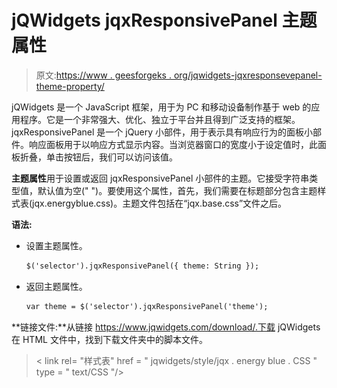 # jQWidgets jqxResponsivePanel 主题属性

> 原文:[https://www . geesforgeks . org/jqwidgets-jqxresponsevepanel-theme-property/](https://www.geeksforgeeks.org/jqwidgets-jqxresponsivepanel-theme-property/)

jQWidgets 是一个 JavaScript 框架，用于为 PC 和移动设备制作基于 web 的应用程序。它是一个非常强大、优化、独立于平台并且得到广泛支持的框架。jqxResponsivePanel 是一个 jQuery 小部件，用于表示具有响应行为的面板小部件。响应面板用于以响应方式显示内容。当浏览器窗口的宽度小于设定值时，此面板折叠，单击按钮后，我们可以访问该值。

**主题属性**用于设置或返回 jqxResponsivePanel 小部件的主题。它接受字符串类型值，默认值为空(" ")。要使用这个属性，首先，我们需要在标题部分包含主题样式表(jqx.energyblue.css)。主题文件包括在“jqx.base.css”文件之后。

**语法:**

*   设置主题属性。

    ```html
    $('selector').jqxResponsivePanel({ theme: String });
    ```

*   返回主题属性。

    ```html
    var theme = $('selector').jqxResponsivePanel('theme');
    ```

**链接文件:**从链接 https://www.jqwidgets.com/download/.下载 jQWidgets 在 HTML 文件中，找到下载文件夹中的脚本文件。

> <link rel="”stylesheet”" href="”jqwidgets/styles/jqx.base.css”" type="”text/css”">
> < link rel= "样式表" href = " jqwidgets/style/jqx . energy blue . CSS " type = " text/CSS "/>
> <script type = " text/JavaScript " src = " scripts/jquery-1 . 11 . 1 . min . js "></script>
> <script type = " text/JavaScript " src = " jqwidgets/jqxcore。

下面的例子说明了 jQWidgets 中的 jqxResponsivePanel 主题属性。

**示例:**

## 超文本标记语言

```html
<!DOCTYPE html>
<html lang="en">

<head>
    <link rel="stylesheet"
          href="jqwidgets/styles/jqx.base.css"
          type="text/css" />
    <link rel="stylesheet" 
          href="jqwidgets/styles/jqx.energyblue.css"
          type="text/css" />
    <script type="text/javascript" 
        src="scripts/jquery-1.11.1.min.js">
    </script>
    <script type="text/javascript" 
        src="jqwidgets/jqxcore.js">
    </script>
    <script type="text/javascript" 
        src="jqwidgets/jqx-all.js">
    </script>
    <script type="text/javascript" 
        src="jqwidgets/jqxresponsivepanel.js">
    </script>

    <style>
        h1,
        h3 {
            text-align: center;
        }

        #GFG {
            width: 100%;
            margin: 0 auto;
        }
    </style>
</head>

<body>
    <h1 style="color: green;">
        GeeksforGeeks
    </h1>

    <h3>
        jQWidgets jqxResponsivePanel theme Property
    </h3>

    <div id="GFG" style="width: 400px;">
        <div id="TRP"></div>

        <div id="jqxRP" style="padding: 5px;">
            <h4>HTML</h4>
            <p>
                HTML stands for HyperText Markup 
                Language. It is used to design 
                web pages using a markup language. 
                HTML is the combination of Hypertext 
                and Markup language. Hypertext 
                defines the link between the web pages.
            </p>
        </div>
    </div>

    <script type="text/javascript">
        $(document).ready(function() {
            $('#jqxRP').jqxResponsivePanel({
                width: 400,
                height: 250,
                toggleButton: $('#TRP'),
                theme: 'energyblue'
            });
        });
    </script>
</body>

</html>
```

**输出:**

![](img/113fb0bb672e4dacbfc8526c220e2932.png)

**参考:**[https://www . jqwidgets . com/jquery-widgets-documentation/documentation/jqxresponsivepanel/jquery-responsive-panel-API . htm](https://www.jqwidgets.com/jquery-widgets-documentation/documentation/jqxresponsivepanel/jquery-responsive-panel-api.htm)